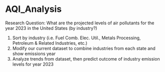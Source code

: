 # AQI_Analysis

Research Question: What are the projected levels of air pollutants for the year 2023 in the United States (by industry?) 
1. Sort by industry (i.e.  Fuel Comb. Elec. Util., Metals Processing, Petroleum & Related Industries, etc.)
2. Modify our current dataset to combine industries from each state and show emissions year
3. Analyze trends from dataset, then predict outcome of industry emission levels for year 2023

